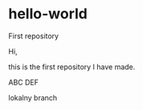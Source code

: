 # hello-world
First repository

Hi,

this is the first repository I have made.

ABC
DEF

lokalny branch